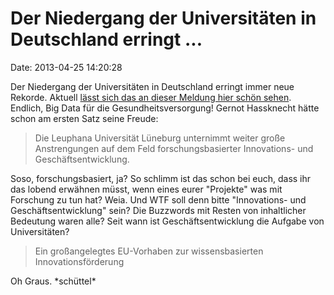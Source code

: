 Der Niedergang der Universitäten in Deutschland erringt \...
============================================================

Date: 2013-04-25 14:20:28

Der Niedergang der Universitäten in Deutschland erringt immer neue
Rekorde. Aktuell [lässt sich das an dieser Meldung hier schön
sehen](http://www.leuphana.de/aktuell/publikationen/leuphana-magazin/titelstories/2013/milliardenbetrag-fuer-gesundheit-im-alter.html).
Endlich, Big Data für die Gesundheitsversorgung! Gernot Hassknecht hätte
schon am ersten Satz seine Freude:

> Die Leuphana Universität Lüneburg unternimmt weiter große
> Anstrengungen auf dem Feld forschungsbasierter Innovations- und
> Geschäftsentwicklung.

Soso, forschungsbasiert, ja? So schlimm ist das schon bei euch, dass ihr
das lobend erwähnen müsst, wenn eines eurer \"Projekte\" was mit
Forschung zu tun hat? Weia. Und WTF soll denn bitte \"Innovations- und
Geschäftsentwicklung\" sein? Die Buzzwords mit Resten von inhaltlicher
Bedeutung waren alle? Seit wann ist Geschäftsentwicklung die Aufgabe von
Universitäten?

> Ein großangelegtes EU-Vorhaben zur wissensbasierten
> Innovationsförderung

Oh Graus. \*schüttel\*
